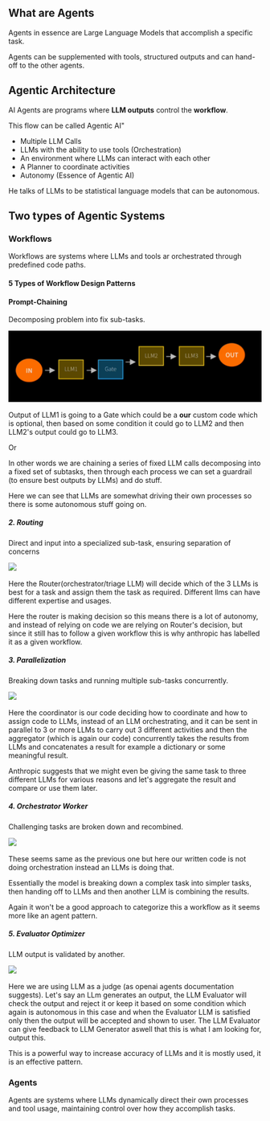 ## What are Agents

Agents in essence are Large Language Models that accomplish a specific task.

Agents can be supplemented with tools, structured outputs and can hand-off to the other agents. 

## Agentic Architecture

AI Agents are programs where **LLM outputs** control the **workflow**. 

This flow can be called Agentic AI"
- Multiple LLM Calls
- LLMs with the ability to use tools (Orchestration)
- An environment where LLMs can interact with each other
- A Planner to coordinate activities
- Autonomy (Essence of Agentic AI)

He talks of LLMs to be statistical language models that can be autonomous.

## Two types of Agentic Systems

### Workflows

Workflows are systems where LLMs and tools ar orchestrated through predefined code paths.

#### 5 Types of Workflow Design Patterns

#### Prompt-Chaining

Decomposing problem into fix sub-tasks.


![Prompt Chaining Diagram](https://raw.githubusercontent.com/shery7310/AI-and-Data-Science-Python-Saylani-Mass-IT-SMIT/main/Agents%20and%20Workflows/Prompt%20Chaining%20Diagram.png)

Output of LLM1 is going to a Gate which could be a **our** custom code which is optional, then based on some condition it could 
go to LLM2 and then LLM2's output could go to LLM3.

Or 

In other words we are chaining a series of fixed LLM calls decomposing into a fixed set of subtasks, then through each process we can set a guardrail (to ensure best outputs by LLMs) and do stuff. 

Here we can see that LLMs are somewhat driving their own processes so there is some autonomous stuff going on. 

##### 2. Routing

Direct and input into a specialized sub-task, ensuring separation of concerns

![](https://i.ibb.co/bgHbNQzZ/image.png)

Here the Router(orchestrator/triage LLM) will decide which of the 3 LLMs is best for a task and assign them the task as required. Different llms can have different expertise and usages.

Here the router is making decision so this means there is a lot of autonomy, and instead of relying on code we are relying on Router's decision, but since it still has to follow a given workflow this is why anthropic has labelled it as a given workflow.

##### 3. Parallelization

Breaking down tasks and running multiple sub-tasks concurrently. 

![](https://i.ibb.co/cSKBfJds/image.png)

Here the coordinator is our code deciding how to coordinate and how to assign code to LLMs, instead of an LLM orchestrating, and it can be sent in parallel to 3 or more LLMs to carry out 3 different activities and then the aggregator (which is again our code) concurrently takes the results from LLMs and concatenates a result for example a dictionary or some meaningful result. 

Anthropic suggests that we might even be giving the same task to three different LLMs for various reasons and let's aggregate the result and compare or use them later. 

##### 4. Orchestrator Worker

Challenging tasks are broken down and recombined.

![](https://i.ibb.co/Z6hTmJfR/image.png)

These seems same as the previous one but here our written code is not doing orchestration instead an LLMs is doing that. 

Essentially the model is breaking down a complex task into simpler tasks, then handing off to LLMs and then another LLM is combining the results. 

Again it won't be a good approach to categorize this a workflow as it seems more like an agent pattern. 

##### 5. Evaluator Optimizer

LLM output is validated by another.

![](https://i.ibb.co/0pn1fXvk/image.png)

Here we are using LLM as a judge (as openai agents documentation suggests). Let's say an LLm generates an output, the LLM Evaluator will check the output and reject it or keep it based on some condition which again is autonomous in this case and when the Evaluator LLM is satisfied only then the output will be accepted and shown to user. The LLM Evaluator can give feedback to LLM Generator aswell that this is what I am looking for, output this. 

This is a powerful way to increase accuracy of LLMs and it is mostly used, it is an effective pattern. 

### Agents

Agents are systems where LLMs dynamically direct their own processes and tool usage, maintaining control over how they accomplish tasks. 
